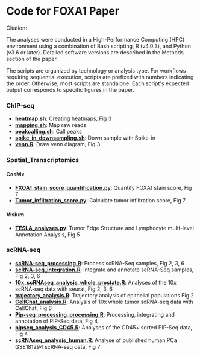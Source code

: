 # Code for FOXA1 Paper
Citation:

The analyses were conducted in a High-Performance Computing (HPC) environment using a combination of Bash scripting, R (v4.0.3), and Python (v3.6 or later). Detailed software versions are described in the Methods section of the paper.

The scripts are organized by technology or analysis type. For workflows requiring sequential execution, scripts are prefixed with numbers indicating the order. Otherwise, most scripts are standalone. Each script's expected output corresponds to specific figures in the paper.
 
### ChIP-seq

- [**heatmap.sh**](ChIP-seq/heatmap.sh): Creating heatmaps, Fig 3
- [**mapping.sh**](ChIP-seq/mapping.sh): Map raw reads
- [**peakcalling.sh**](ChIP-seq/peakcalling.sh): Call peaks
- [**spike_in_downsampling.sh**](ChIP-seq/spike_in_downsampling.sh): Down sample with Spike-in
- [**venn.R**](ChIP-seq/venn.R): Draw venn diagram, Fig 3
    
### Spatial_Transcriptomics

#### CosMx
- [**FXOA1_stain_score_quantification.py**](Spatial_Transcriptomics/CosMx_analyses/FXOA1_stain_score_quantification.py): Quantify FOXA1 stain score, Fig 7
- [**Tumor_infiltration_score.py**](Spatial_Transcriptomics/CosMx_analyses/Tumor_infiltration_score.py): Calculate tumor infiltration score, Fig 7

#### Visium
- [**TESLA_analyses.py**](/Spatial_Transcriptomics/Visium_analyses/TESLA_analyses.py): Tumor Edge Structure and Lymphocyte multi-level Annotation Analysis, Fig 5

### scRNA-seq

- [**scRNA-seq_processing.R**](scRNA-seq/scRNA-seq_processing.R): Process scRNA-Seq samples, Fig 2, 3, 6
- [**scRNA-seq_integration.R**](scRNA-seq/scRNA-seq_integration.R): Integrate and annotate scRNA-Seq samples, Fig 2, 3, 6
- [**10x_scRNAseq_analysis_whole_prostate.R**](scRNA-seq/10x_scRNAseq_analysis_whole_prostate.R): Analyses of the 10x scRNA-seq data with seurat, Fig 2, 3, 6
- [**trajectory_analysis.R**](scRNA-seq/trajectory_analysis.R): Trajectory analysis of epithelial populations Fig 2
- [**CellChat_analysis.R**](scRNA-seq/CellChat_analysis.R): Analysis of 10x whole tumor scRNA-seq data with CellChat, Fig 6
- [**Pip-seq_processing_processing.R**](scRNA-seq/Pip-seq_processing_processing.R): Processing, integrating and annotation of PIP-Seq data, Fig 4
- [**pipseq_analysis_CD45.R**](scRNA-seq/pipseq_analysis_CD45.R): Analyses of the CD45+ sorted PIP-Seq data, Fig 4
- [**scRNAseq_analysis_human.R**](scRNA-seq/scRNAseq_analysis_human.R): Analyse of published human PCa GSE181294 scRNA-seq data, Fig 7 
